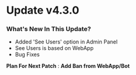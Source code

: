 # Update v4.3.0
### What's New In This Update?
- Added 'See Users' option in Admin Panel
- See Users is based on WebApp
- Bug Fixes 


**Plan For Next Patch** : **Add Ban from WebApp/Bot**
